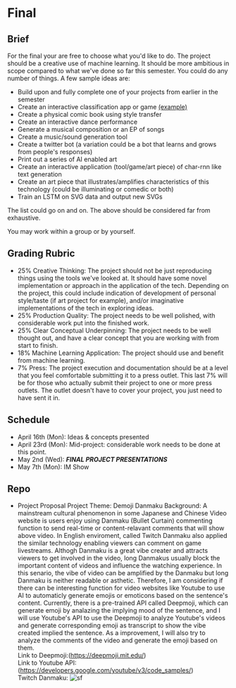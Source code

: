 # Final

## Brief
For the final your are free to choose what you'd like to do. The project should be a creative use of machine learning. It should be more ambitious in scope compared to what we've done so far this semester. You could do any number of things. A few sample ideas are:
* Build upon and fully complete one of your projects from earlier in the semester
* Create an interactive classification app or game [(example)](https://experiments.withgoogle.com/ai/emoji-scavenger)
* Create a physical comic book using style transfer
* Create an interactive dance performance
* Generate a musical composition or an EP of songs
* Create a music/sound generation tool
* Create a twitter bot (a variation could be a bot that learns and grows from people's responses)
* Print out a series of AI enabled art
* Create an interactive application (tool/game/art piece) of char-rnn like text generation 
* Create an art piece that illustrates/amplifies characteristics of this technology (could be illuminating or comedic or both)
* Train an LSTM on SVG data and output new SVGs

The list could go on and on. The above should be considered far from exhaustive.

You may work within a group or by yourself. 

## Grading Rubric
* 25% Creative Thinking: The project should not be just reproducing things using the tools we've looked at. It should have some novel implementation or approach in the application of the tech. Depending on the project, this could include indication of development of personal style/taste (if art project for example), and/or imaginative implementations of the tech in exploring ideas. 
* 25% Production Quality: The project needs to be well polished, with considerable work put into the finished work.
* 25% Clear Conceptual Underpinning: The project needs to be well thought out, and have a clear concept that you are working with from start to finish.
* 18% Machine Learning Application: The project should use and benefit from machine learning.
* 7% Press: The project execution and documentation should be at a level that you feel comfortable submitting it to a press outlet. This last 7% will be for those who actually submit their project to one or more press outlets. The outlet doesn't have to cover your project, you just need to have sent it in.


## Schedule
* April 16th (Mon): Ideas & concepts presented
* April 23rd (Mon): Mid-project: considerable work needs to be done at this point.
* May 2nd (Wed): ***FINAL PROJECT PRESENTATIONS***
* May 7th (Mon): IM Show

## Repo
* Project Proposal
Project Theme: Demoji Danmaku
Background: A mainstream cultural phenomenon in some Japanese and Chinese Video website is users enjoy using Danmaku (Bullet Curtain) 
commenting function to send real-time or content-relavant comments that will show above video. In English enviroment, called Twitch Danmaku also applied the similar technology enabling viewers can comment on game livestreams. Althogh Danmaku is a great vibe creater and attracts viewers to get involved in the video, long Danmakus usually block the important content of videos and influence the watching experience. In this senario, the vibe of video can be amplified by the Danmaku but long Danmaku is neither readable or asthetic. Therefore, I am considering if there can be interesting function for video websites like Youtube to use AI to automaticly generate emojis or emoticons based on the sentence's content. Currently, there is a pre-trained API called Deepmoji, which can generate emoji by analazing the implying mood of the sentence, and I will use Youtube's API to use the Deepmoji to analyze Youtube's videos and generate corresponding emoji as transcript to show the vibe created implied the sentence. As a improvement, I will also try to analyze the comments of the video and generate the emoji based on them.    
Link to Deepmoji:(https://deepmoji.mit.edu/)    
Link to Youtube API:(https://developers.google.com/youtube/v3/code_samples/)    
Twitch Danmaku:
![sf](http://430.io/content/images/2016/03/bttv.png)


